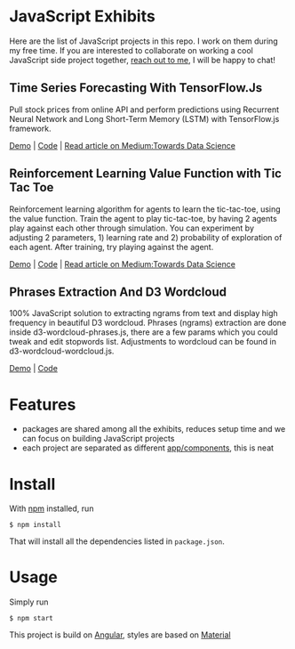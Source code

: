 # JavaScript Exhibits

Here are the list of JavaScript projects in this repo. I work on them during my free time. If you are interested to collaborate on working a cool JavaScript side project together, [reach out to me](https://jinglescode.github.io/), I will be happy to chat!

## Time Series Forecasting With TensorFlow.Js

Pull stock prices from online API and perform predictions using Recurrent Neural Network and Long Short-Term Memory (LSTM) with TensorFlow.js framework.

[Demo](https://jinglescode.github.io/demos/tfjs-timeseries-stocks/) |
[Code](https://github.com/jinglescode/demos/tree/master/src/app/components/tfjs-timeseries-stocks) |
[Read article on Medium:Towards Data Science](https://towardsdatascience.com/time-series-forecasting-with-tensorflow-js-1efd48ff2201)

## Reinforcement Learning Value Function with Tic Tac Toe

Reinforcement learning algorithm for agents to learn the tic-tac-toe, using the value function. Train the agent to play tic-tac-toe, by having 2 agents play against each other through simulation. You can experiment by adjusting 2 parameters, 1) learning rate and 2) probability of exploration of each agent. After training, try playing against the agent.

[Demo](https://jinglescode.github.io/demos/rl-value-function-tic-tac-toe) |
[Code](https://github.com/jinglescode/demos/tree/master/src/app/components/rl-value-function-tic-tac-toe) |
[Read article on Medium:Towards Data Science](https://towardsdatascience.com/reinforcement-learning-value-function-57b04e911152)

## Phrases Extraction And D3 Wordcloud

100% JavaScript solution to extracting ngrams from text and display high frequency in beautiful D3 wordcloud. Phrases (ngrams) extraction are done inside d3-wordcloud-phrases.js, there are a few params which you could tweak and edit stopwords list. Adjustments to wordcloud can be found in d3-wordcloud-wordcloud.js.

[Demo](https://jinglescode.github.io/demos/phrases-extraction-d3-wordcloud) |
[Code](https://github.com/jinglescode/demos/tree/master/src/app/components/phrases-extraction-d3-wordcloud)

# Features

- packages are shared among all the exhibits, reduces setup time and we can focus on building JavaScript projects
- each project are separated as different [app/components](https://github.com/jinglescode/demos/tree/master/src/app/components), this is neat

# Install

With [npm](https://npmjs.org/) installed, run

```
$ npm install
```

That will install all the dependencies listed in `package.json`.

# Usage

Simply run

```
$ npm start
```

This project is build on [Angular](https://angular.io/), styles are based on [Material](https://material.angular.io/)
